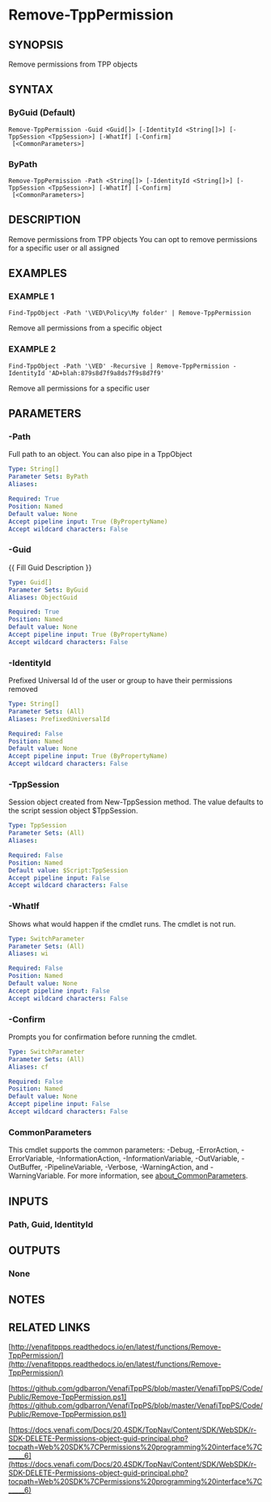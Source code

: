 # Remove-TppPermission

## SYNOPSIS
Remove permissions from TPP objects

## SYNTAX

### ByGuid (Default)
```
Remove-TppPermission -Guid <Guid[]> [-IdentityId <String[]>] [-TppSession <TppSession>] [-WhatIf] [-Confirm]
 [<CommonParameters>]
```

### ByPath
```
Remove-TppPermission -Path <String[]> [-IdentityId <String[]>] [-TppSession <TppSession>] [-WhatIf] [-Confirm]
 [<CommonParameters>]
```

## DESCRIPTION
Remove permissions from TPP objects
You can opt to remove permissions for a specific user or all assigned

## EXAMPLES

### EXAMPLE 1
```
Find-TppObject -Path '\VED\Policy\My folder' | Remove-TppPermission
```

Remove all permissions from a specific object

### EXAMPLE 2
```
Find-TppObject -Path '\VED' -Recursive | Remove-TppPermission -IdentityId 'AD+blah:879s8d7f9a8ds7f9s8d7f9'
```

Remove all permissions for a specific user

## PARAMETERS

### -Path
Full path to an object. 
You can also pipe in a TppObject

```yaml
Type: String[]
Parameter Sets: ByPath
Aliases:

Required: True
Position: Named
Default value: None
Accept pipeline input: True (ByPropertyName)
Accept wildcard characters: False
```

### -Guid
{{ Fill Guid Description }}

```yaml
Type: Guid[]
Parameter Sets: ByGuid
Aliases: ObjectGuid

Required: True
Position: Named
Default value: None
Accept pipeline input: True (ByPropertyName)
Accept wildcard characters: False
```

### -IdentityId
Prefixed Universal Id of the user or group to have their permissions removed

```yaml
Type: String[]
Parameter Sets: (All)
Aliases: PrefixedUniversalId

Required: False
Position: Named
Default value: None
Accept pipeline input: True (ByPropertyName)
Accept wildcard characters: False
```

### -TppSession
Session object created from New-TppSession method. 
The value defaults to the script session object $TppSession.

```yaml
Type: TppSession
Parameter Sets: (All)
Aliases:

Required: False
Position: Named
Default value: $Script:TppSession
Accept pipeline input: False
Accept wildcard characters: False
```

### -WhatIf
Shows what would happen if the cmdlet runs.
The cmdlet is not run.

```yaml
Type: SwitchParameter
Parameter Sets: (All)
Aliases: wi

Required: False
Position: Named
Default value: None
Accept pipeline input: False
Accept wildcard characters: False
```

### -Confirm
Prompts you for confirmation before running the cmdlet.

```yaml
Type: SwitchParameter
Parameter Sets: (All)
Aliases: cf

Required: False
Position: Named
Default value: None
Accept pipeline input: False
Accept wildcard characters: False
```

### CommonParameters
This cmdlet supports the common parameters: -Debug, -ErrorAction, -ErrorVariable, -InformationAction, -InformationVariable, -OutVariable, -OutBuffer, -PipelineVariable, -Verbose, -WarningAction, and -WarningVariable. For more information, see [about_CommonParameters](http://go.microsoft.com/fwlink/?LinkID=113216).

## INPUTS

### Path, Guid, IdentityId
## OUTPUTS

### None
## NOTES

## RELATED LINKS

[http://venafitppps.readthedocs.io/en/latest/functions/Remove-TppPermission/](http://venafitppps.readthedocs.io/en/latest/functions/Remove-TppPermission/)

[https://github.com/gdbarron/VenafiTppPS/blob/master/VenafiTppPS/Code/Public/Remove-TppPermission.ps1](https://github.com/gdbarron/VenafiTppPS/blob/master/VenafiTppPS/Code/Public/Remove-TppPermission.ps1)

[https://docs.venafi.com/Docs/20.4SDK/TopNav/Content/SDK/WebSDK/r-SDK-DELETE-Permissions-object-guid-principal.php?tocpath=Web%20SDK%7CPermissions%20programming%20interface%7C_____6](https://docs.venafi.com/Docs/20.4SDK/TopNav/Content/SDK/WebSDK/r-SDK-DELETE-Permissions-object-guid-principal.php?tocpath=Web%20SDK%7CPermissions%20programming%20interface%7C_____6)

